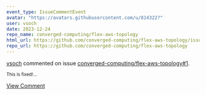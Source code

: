 ```yaml
---
event_type: IssueCommentEvent
avatar: "https://avatars.githubusercontent.com/u/814322?"
user: vsoch
date: 2023-12-24
repo_name: converged-computing/flex-aws-topology
html_url: https://github.com/converged-computing/flex-aws-topology/issues/1
repo_url: https://github.com/converged-computing/flex-aws-topology
---
```


<a href='https://github.com/vsoch' target='_blank'>vsoch</a> commented on issue <a href='https://github.com/converged-computing/flex-aws-topology/issues/1' target='_blank'>converged-computing/flex-aws-topology#1</a>.

<small>This is fixed!...</small>

<a href='https://github.com/converged-computing/flex-aws-topology/issues/1' target='_blank'>View Comment</a>